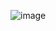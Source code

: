 ![image](https://user-images.githubusercontent.com/89815194/152279577-a8562c61-d642-436e-9d1b-b1d35f9bac15.png)
